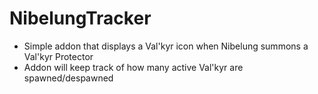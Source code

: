 # NibelungTracker
* Simple addon that displays a Val'kyr icon when Nibelung summons a Val'kyr Protector
* Addon will keep track of how many active Val'kyr are spawned/despawned
